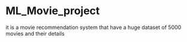 # ML_Movie_project
it is a movie recommendation system that have a huge dataset of 5000 movies and their details

